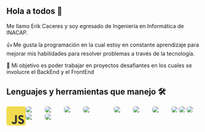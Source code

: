 

## Hola a todos 👋

Me llamo Erik Caceres y soy egresado de Ingeniería en Informática de INACAP.

👍 Me gusta la programación en la cual estoy en constante aprendizaje para mejorar mis habilidades para resolver problemas a través de la tecnología. 

🎯 Mi objetivo es poder trabajar en proyectos desafiantes en los cuales se involucre el BackEnd y el FrontEnd 

## Lenguajes y herramientas que manejo 🛠️

<!-- JavaScript -->
<img style='border-radius:5px' align="left" width='50px' src="https://raw.githubusercontent.com/github/explore/80688e429a7d4ef2fca1e82350fe8e3517d3494d/topics/javascript/javascript.png">
<!-- React -->
<img style='border-radius:5px' align="left" width='50px' src="https://cdn1.iconfinder.com/data/icons/programing-development-8/24/react_logo-512.png">
<!-- HTML5 -->
<img style='border-radius:5px' align="left" width='50px' src="https://cdn.iconscout.com/icon/free/png-256/html5-40-1175193.png">
<!-- CSS -->
<img style='border-radius:5px' width='50px' src="https://cdn.iconscout.com/icon/free/png-256/css-131-722685.png">

<!-- Python -->
<img style='border-radius:5px' align="left" width='50px' src="https://cdn3.iconfinder.com/data/icons/logos-and-brands-adobe/512/267_Python-512.png">
<!-- Django -->
<img style='border-radius:5px' align="left" width='80px' src="https://1000marcas.net/wp-content/uploads/2021/06/Django-Logo.png">

<!-- PHP -->
<img style='border-radius:5px' align="left" width='50px' src="https://static-00.iconduck.com/assets.00/php-icon-256x256-oq5bc0bt.png">
<!-- Codeigniter -->
<img style='border-radius:5px' width='50px' src="https://cdn.iconscout.com/icon/free/png-256/codeigniter-3-1175246.png">

<!-- MySQL -->
<img style='border-radius:5px' align="left" width='50px' src="https://encrypted-tbn0.gstatic.com/images?q=tbn:ANd9GcTEPt5i7PVJmLMhT34TvOJkqJkHm6I2NZF-lA&s">
<!-- PostgreSQL -->
<img style='border-radius:5px' align="left" width='50px' src="https://cdn.iconscout.com/icon/free/png-256/postgresql-226047.png">
<!-- SQL Server -->
<img style='border-radius:5px' align="left" width='50px' src="https://cdn-icons-png.freepik.com/512/5968/5968409.png">
<!-- MongoDB -->
<img style='border-radius:5px' width='50px' src="https://cdn.iconscout.com/icon/free/png-256/mongodb-3-1175138.png">

<!-- Visual Studio Code -->
<img style='border-radius:5px' align="left" width='50px' src="https://cdn.iconscout.com/icon/free/png-256/visual-studio-code-1868941-1583105.png">



<!--
**Er1kDev/Er1kDev** is a ✨ _special_ ✨ repository because its `README.md` (this file) appears on your GitHub profile.

Here are some ideas to get you started:

- 🔭 I’m currently working on ...
- 🌱 I’m currently learning ...
- 👯 I’m looking to collaborate on ...
- 🤔 I’m looking for help with ...
- 💬 Ask me about ...
- 📫 How to reach me: ...
- 😄 Pronouns: ...
- ⚡ Fun fact: ...
-->
